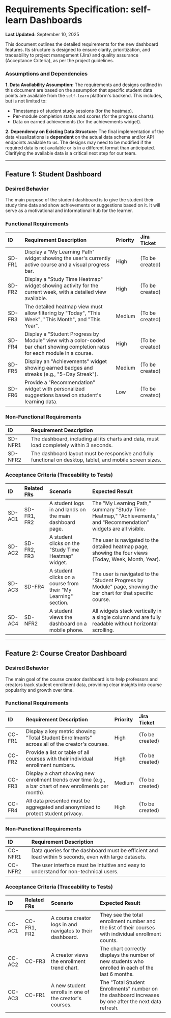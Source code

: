 # Requirements Specification: self-learn Dashboards

**Last Updated:** September 10, 2025

This document outlines the detailed requirements for the new dashboard features. Its structure is designed to ensure clarity, prioritization, and traceability to project management (Jira) and quality assurance (Acceptance Criteria), as per the project guidelines.

### Assumptions and Dependencies

**1. Data Availability Assumption:**
The requirements and designs outlined in this document are based on the assumption that specific student data points are available from the `self-learn` platform's backend. This includes, but is not limited to:
* Timestamps of student study sessions (for the heatmap).
* Per-module completion status and scores (for the progress charts).
* Data on earned achievements (for the achievements widget).

**2. Dependency on Existing Data Structure:**
The final implementation of the data visualizations is **dependent** on the actual data schema and/or API endpoints available to us. The designs may need to be modified if the required data is not available or is in a different format than anticipated. Clarifying the available data is a critical next step for our team.

---

## Feature 1: Student Dashboard

### Desired Behavior
The main purpose of the student dashboard is to give the student their study time data and show achievements or suggestions based on it. It will serve as a motivational and informational hub for the learner.

### Functional Requirements

| ID      | Requirement Description                                                                 | Priority | Jira Ticket      |
| :------ | :-------------------------------------------------------------------------------------- | :------- | :--------------- |
| SD-FR1  | Display a "My Learning Path" widget showing the user's currently active course and a visual progress bar. | High     | (To be created) |
| SD-FR2  | Display a "Study Time Heatmap" widget showing activity for the current week, with a detailed view available. | High     | (To be created) |
| SD-FR3  | The detailed heatmap view must allow filtering by "Today", "This Week", "This Month", and "This Year". | Medium   | (To be created) |
| SD-FR4  | Display a "Student Progress by Module" view with a color-coded bar chart showing completion rates for each module in a course. | High     | (To be created) |
| SD-FR5  | Display an "Achievements" widget showing earned badges and streaks (e.g., "5-Day Streak"). | Medium   | (To be created) |
| SD-FR6  | Provide a "Recommendation" widget with personalized suggestions based on student's learning data. | Low      | (To be created) |

### Non-Functional Requirements

| ID      | Requirement Description                                                                 |
| :------ | :-------------------------------------------------------------------------------------- |
| SD-NFR1 | The dashboard, including all its charts and data, must load completely within 3 seconds.  |
| SD-NFR2 | The dashboard layout must be responsive and fully functional on desktop, tablet, and mobile screen sizes. |

### Acceptance Criteria (Traceability to Tests)

| ID      | Related FRs   | Scenario                                                        | Expected Result                                                                    |
| :------ | :------------ | :-------------------------------------------------------------- | :--------------------------------------------------------------------------------- |
| SD-AC1  | SD-FR1, FR2   | A student logs in and lands on the main dashboard page.           | The "My Learning Path," summary "Study Time Heatmap," "Achievements," and "Recommendation" widgets are all visible. |
| SD-AC2  | SD-FR2, FR3   | A student clicks on the "Study Time Heatmap" widget.              | The user is navigated to the detailed heatmap page, showing the four views (Today, Week, Month, Year). |
| SD-AC3  | SD-FR4        | A student clicks on a course from their "My Learning" section.    | The user is navigated to the "Student Progress by Module" page, showing the bar chart for that specific course. |
| SD-AC4  | SD-NFR2       | A student views the dashboard on a mobile phone.                  | All widgets stack vertically in a single column and are fully readable without horizontal scrolling. |

---

## Feature 2: Course Creator Dashboard

### Desired Behavior
The main goal of the course creator dashboard is to help professors and creators track student enrollment data, providing clear insights into course popularity and growth over time.

### Functional Requirements

| ID      | Requirement Description                                                                 | Priority | Jira Ticket      |
| :------ | :-------------------------------------------------------------------------------------- | :------- | :--------------- |
| CC-FR1  | Display a key metric showing "Total Student Enrollments" across all of the creator's courses. | High     | (To be created) |
| CC-FR2  | Provide a list or table of all courses with their individual enrollment numbers.        | High     | (To be created) |
| CC-FR3  | Display a chart showing new enrollment trends over time (e.g., a bar chart of new enrollments per month). | Medium   | (To be created) |
| CC-FR4  | All data presented must be aggregated and anonymized to protect student privacy.        | High     | (To be created) |


### Non-Functional Requirements

| ID      | Requirement Description                                                                 |
| :------ | :-------------------------------------------------------------------------------------- |
| CC-NFR1 | Data queries for the dashboard must be efficient and load within 5 seconds, even with large datasets. |
| CC-NFR2 | The user interface must be intuitive and easy to understand for non-technical users.     |

### Acceptance Criteria (Traceability to Tests)

| ID      | Related FRs   | Scenario                                                        | Expected Result                                                                    |
| :------ | :------------ | :-------------------------------------------------------------- | :--------------------------------------------------------------------------------- |
| CC-AC1  | CC-FR1, FR2   | A course creator logs in and navigates to their dashboard.        | They see the total enrollment number and the list of their courses with individual enrollment counts. |
| CC-AC2  | CC-FR3        | A creator views the enrollment trend chart.                       | The chart correctly displays the number of new students who enrolled in each of the last 6 months. |
| CC-AC3  | CC-FR1        | A new student enrolls in one of the creator's courses.            | The "Total Student Enrollments" number on the dashboard increases by one after the next data refresh. |

